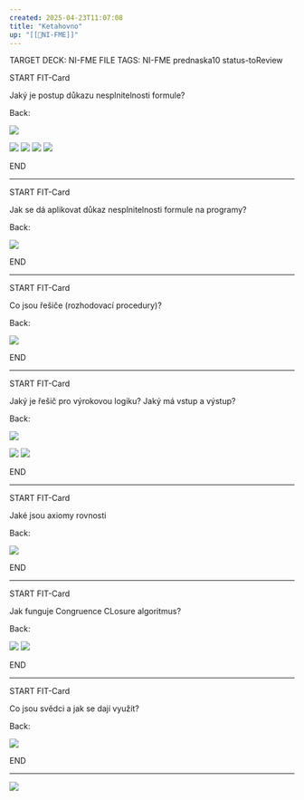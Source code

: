 ```yaml
---
created: 2025-04-23T11:07:08
title: "Ketahovno"
up: "[[📖NI-FME]]"
---
```


TARGET DECK: NI-FME
FILE TAGS: NI-FME prednaska10 status-toReview


START
FIT-Card

Jaký je postup důkazu nesplnitelnosti formule?

Back:

![](../../Assets/Pasted%20image%2020250423111133.png)

<!-- ExerciseStart -->
![](../../Assets/Pasted%20image%2020250423111148.png)
![](../../Assets/Pasted%20image%2020250423111200.png)
![](../../Assets/Pasted%20image%2020250423111212.png)
![](../../Assets/Pasted%20image%2020250423111231.png)

<!-- ExerciseEnd -->
<!--ID: 1746599654552-->
END

---


START
FIT-Card

Jak se dá aplikovat důkaz nesplnitelnosti formule na programy?

Back:

![](../../Assets/Pasted%20image%2020250423111320.png)
<!--ID: 1746599654560-->
END

---


START
FIT-Card

Co jsou řešiče (rozhodovací procedury)?

Back:

![](../../Assets/Pasted%20image%2020250423111346.png)
<!--ID: 1746599654567-->
END

---


START
FIT-Card

Jaký je řešič pro výrokovou logiku? Jaký má vstup a výstup? 

Back:

![](../../Assets/Pasted%20image%2020250423111424.png)

<!-- ExerciseStart -->
![](../../Assets/Pasted%20image%2020250423112933.png)
![](../../Assets/Pasted%20image%2020250423112942.png)
<!-- ExerciseEnd -->
<!--ID: 1746599654576-->
END

---


START
FIT-Card

Jaké jsou axiomy rovnosti

Back:

![](../../Assets/Pasted%20image%2020250423113003.png)
<!--ID: 1746599654584-->
END

---


START
FIT-Card

Jak funguje Congruence CLosure algoritmus?

Back:

![](../../Assets/Pasted%20image%2020250423113025.png)
![](../../Assets/Pasted%20image%2020250423113035.png)
<!--ID: 1746599654591-->
END

---


START
FIT-Card

Co jsou svědci a jak se dají využít?

Back:

![](../../Assets/Pasted%20image%2020250423113138.png)
<!--ID: 1746599654598-->
END

---

![](../../Assets/Pasted%20image%2020250423113156.png)